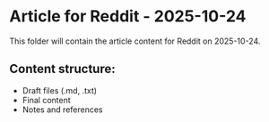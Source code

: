 # Article for Reddit - 2025-10-24

This folder will contain the article content for Reddit on 2025-10-24.

## Content structure:
- Draft files (.md, .txt)
- Final content
- Notes and references
